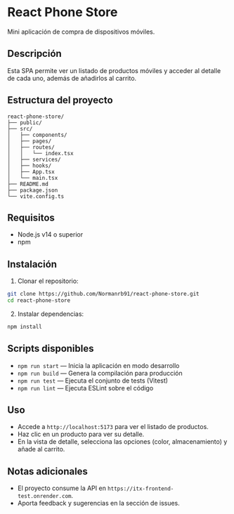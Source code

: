# React Phone Store

Mini aplicación de compra de dispositivos móviles.

## Descripción

Esta SPA permite ver un listado de productos móviles y acceder al detalle de cada uno, además de añadirlos al carrito.

## Estructura del proyecto

```plaintext
react-phone-store/
├── public/
├── src/
│   ├── components/
│   ├── pages/
│   ├── routes/
│   │   └── index.tsx
│   ├── services/
│   ├── hooks/
│   ├── App.tsx
│   └── main.tsx
├── README.md
├── package.json
└── vite.config.ts
```

## Requisitos

- Node.js v14 o superior
- npm

## Instalación

1. Clonar el repositorio:

```bash
git clone https://github.com/Normanrb91/react-phone-store.git
cd react-phone-store
```

2. Instalar dependencias:

```bash
npm install
```

## Scripts disponibles

- `npm run start` — Inicia la aplicación en modo desarrollo
- `npm run build` — Genera la compilación para producción
- `npm run test` — Ejecuta el conjunto de tests (Vitest)
- `npm run lint` — Ejecuta ESLint sobre el código

## Uso

- Accede a `http://localhost:5173` para ver el listado de productos.
- Haz clic en un producto para ver su detalle.
- En la vista de detalle, selecciona las opciones (color, almacenamiento) y añade al carrito.

## Notas adicionales

- El proyecto consume la API en `https://itx-frontend-test.onrender.com`.
- Aporta feedback y sugerencias en la sección de issues.
